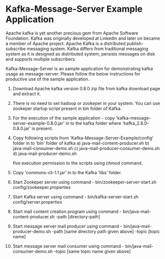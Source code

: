 Kafka-Message-Server Example Application
========================================

Apache kafka is yet another precious gem from Apache Software Foundation. Kafka was originally developed at Linkedin and later on became a member of Apache project.  Apache Kafka is a distributed publish-subscribe messaging system. Kafka differs from traditional messaging system as it is designed as distributed system, persists messages on disk and supports multiple subscribers. 

Kafka-Message-Server is an sample application for demonstrating kafka usage as message-server. Please follow the below instructions  for productive use of the sample application.

1) Download Apache kafka version 0.8.0 zip file from kafka download page and extract it.

2) There is no need to set hadoop or zookeper in your system. You can use zookeper startup script present in bin folder of Kafka.

3) For the execution of the sample application - copy 'kafka-message-server-example-0.8.0.jar' in to the kafka folder where  'kafka_2.8.0-0.8.0.jar' is present.

4) Copy following scripts from 'Kafka-Message-Server-Example/config' folder in to 'bin' folder of kafka
   a) java-mail-content-producer.sh
   b) java-mail-consumer-demo.sh
   c) java-mail-producer-consumer-demo.sh
   d) java-mail-producer-demo.sh
   
   five execution permission to the scripts using chmod command.
   
5) Copy 'commons-cli-1.1.jar' in to the Kafka 'libs' folder.

6) Start Zookeper server using command - bin/zookeeper-server-start.sh config/zookeeper.properties

7) Start Kafka server using command - bin/kafka-server-start.sh config/server.properties

8) Start mail content creation program using command - bin/java-mail-content-producer.sh -path [directory-path]

9) Start message server mail producer using command - bin/java-mail-producer-demo.sh -path [same directory path given above] -topic [topic name]

10) Start message server mail consumer using command - bin/java-mail-consumer-demo.sh -topic [same topic name given above]
